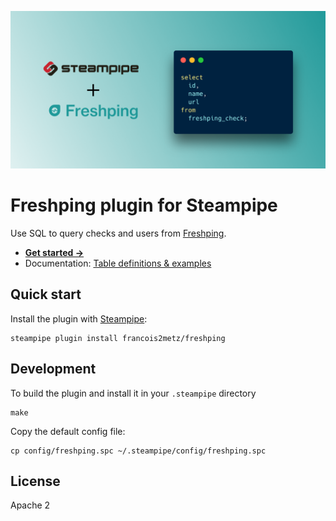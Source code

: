 ![Steampipe + Freshping](docs/freshping-social-graphic.png)

# Freshping plugin for Steampipe

Use SQL to query checks and users from [Freshping][].

- **[Get started →](docs/index.md)**
- Documentation: [Table definitions & examples](docs/tables)

## Quick start

Install the plugin with [Steampipe][]:

    steampipe plugin install francois2metz/freshping

## Development

To build the plugin and install it in your `.steampipe` directory

    make

Copy the default config file:

    cp config/freshping.spc ~/.steampipe/config/freshping.spc

## License

Apache 2

[steampipe]: https://steampipe.io
[freshping]: https://www.freshworks.com/website-monitoring/
